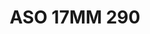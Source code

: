 ---
title: ASO 17MM 290
date: 
draft: false

# descripcion
description : Anillo de plata 925.

materials: Plata 1005

color: 

dimensions: 17mm diámetro

code: 05-23-1679

type: "Anillos"

categories: []

price: $5.120,00

price_eftvo: $4.350,00

# Images
# first image will be shown in the product page
images:
  # - image: "images/path_to_image"
  # La ubicacion de las imagenes es imagenes/Anillos/Anillos.Solo Plata/05-23-1679-aso-17mm-290
  - image: "./images/anillos/solo_plata/05-23-1679-aso-17mm-290.jpg"
---